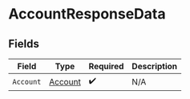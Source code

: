 # AccountResponseData


## Fields

| Field                                         | Type                                          | Required                                      | Description                                   |
| --------------------------------------------- | --------------------------------------------- | --------------------------------------------- | --------------------------------------------- |
| `Account`                                     | [Account](../../Models/Components/Account.md) | :heavy_check_mark:                            | N/A                                           |